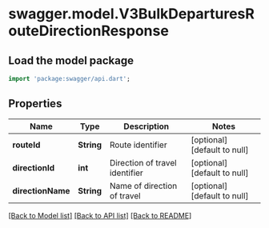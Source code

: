 # swagger.model.V3BulkDeparturesRouteDirectionResponse

## Load the model package
```dart
import 'package:swagger/api.dart';
```

## Properties
Name | Type | Description | Notes
------------ | ------------- | ------------- | -------------
**routeId** | **String** | Route identifier | [optional] [default to null]
**directionId** | **int** | Direction of travel identifier | [optional] [default to null]
**directionName** | **String** | Name of direction of travel | [optional] [default to null]

[[Back to Model list]](../README.md#documentation-for-models) [[Back to API list]](../README.md#documentation-for-api-endpoints) [[Back to README]](../README.md)

